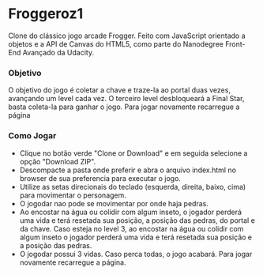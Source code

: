 # Froggeroz1
Clone do clássico jogo arcade Frogger. Feito com JavaScript orientado a objetos e a API de Canvas do HTML5, como parte do Nanodegree Front-End Avançado da Udacity.

### Objetivo  
O objetivo do jogo é coletar a chave e traze-la ao portal duas vezes, avançando um level cada vez. O terceiro level desbloqueará a Final Star, basta coleta-la para ganhar o jogo. Para jogar novamente recarregue a página

### Como Jogar
* Clique no botão verde "Clone or Download" e em seguida selecione a opção "Download ZIP".
* Descompacte a pasta onde preferir e abra o arquivo index.html no browser de sua preferencia para executar o jogo. 
* Utilize as setas direcionais do teclado (esquerda, direita, baixo, cima) para movimentar o personagem.
* O jogodar nao pode se movimentar por onde haja pedras.
* Ao encostar na água ou colidir com algum inseto, o jogador perderá uma vida e terá resetada sua posição, a posição das pedras, do portal e da chave. Caso esteja no level 3, ao encostar na água ou colidir com algum inseto o jogador perderá uma vida e terá resetada sua posição e a posição das pedras.
* O jogodar possui 3 vidas. Caso perca todas, o jogo acabará. Para jogar novamente recarregue a página.

